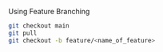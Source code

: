 Using Feature Branching
```sh
git checkout main
git pull
git checkout -b feature/<name_of_feature>
```
